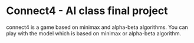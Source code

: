 # Connect4 - AI class final project
connect4 is a game based on minimax and alpha-beta algorithms. 
You can play with the model which is based on minimax or alpha-beta algorithm.

